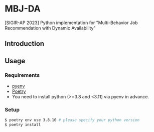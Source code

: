 # MBJ-DA

[SIGIR-AP 2023] Python implementation for "Multi-Behavior Job Recommendation with Dynamic Availability"

## Introduction

## Usage

### Requirements

- [pyenv](https://github.com/pyenv/pyenv)
- [Poetry](https://github.com/python-poetry/poetry)
- You need to install python (>=3.8 and <3.11) via pyenv in advance.

### Setup

```sh
$ poetry env use 3.8.10 # please specify your python version
$ poetry install
```
